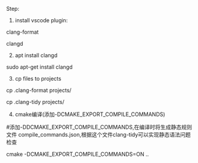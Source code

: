 Step:

1. install vscode plugin:

clang-format

clangd

2. apt install clangd

sudo apt-get install clangd

3. cp files to projects

cp .clang-format projects/

cp .clang-tidy projects/


4. cmake编译(添加-DCMAKE_EXPORT_COMPILE_COMMANDS)

  #添加-DDCMAKE_EXPORT_COMPILE_COMMANDS,在编译时将生成静态规则文件 compile_commands.json,根据这个文件clang-tidy可以实现静态语法问题检查

cmake -DCMAKE_EXPORT_COMPILE_COMMANDS=ON ..

